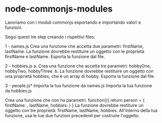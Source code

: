 # node-commonjs-modules

Lavoriamo con i moduli commonjs esportando e importando valori e funzioni.

Segui questi tre step creando i rispettivi files:

1 - names.js
Crea una funzione che accetta due parametri: firstName, lastName. La funzione dovrebbe restituire un oggetto con le proprietà firstName e lastName.
Esporta la funzione dal file.

2 - hobbies.js
a. Crea una funzione che accetta tre parametri: hobbyOne, hobbyTwo, hobbyThree.
b. La funzione dovrebbe restituire un oggetto con una proprietà hobbies, che è un array di hobby.
Esporta la funzione dal file.

3 - people.js*
Importa la tua funzione da names.js
Importa la tua funzione da hobbies.js

Crea una funzione che non ha parametri. function(){ 
    return person = { firstName: , lastName, hobbies: }
}
 La funzione dovrebbe restituire un oggetto con tre proprietà: firstName, lastName, hobbies.
All'interno della tua funzione, usa le tue due funzioni precedenti per costruire l'oggetto.